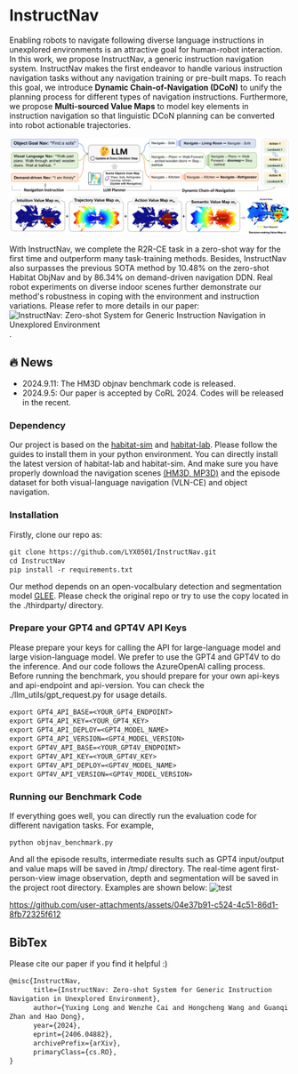 # InstructNav

Enabling robots to navigate following diverse language instructions in unexplored environments is an attractive goal for human-robot interaction. In this work, we propose InstructNav, a generic instruction navigation system. InstructNav makes the first endeavor to handle various instruction navigation tasks without any navigation training or pre-built maps. To reach this goal, we introduce **Dynamic Chain-of-Navigation (DCoN)** to unify the planning process for different types of navigation instructions. Furthermore, we propose **Multi-sourced Value Maps** to model key elements in instruction navigation so that linguistic DCoN planning can be converted into robot actionable trajectories. 

![InstructNav](https://github.com/LYX0501/InstructNav/blob/main/InstructNav.png)

With InstructNav, we complete the R2R-CE task in a zero-shot way for the first time and outperform many task-training methods. Besides, InstructNav also surpasses the previous SOTA method by 10.48% on the zero-shot Habitat ObjNav and by 86.34% on demand-driven navigation DDN. Real robot experiments on diverse indoor scenes further demonstrate our method's robustness in coping with the environment and instruction variations. Please refer to more details in our paper: 
![InstructNav: Zero-shot System for Generic Instruction Navigation in Unexplored Environment](https://arxiv.org/abs/2406.04882).
## 🔥 News
- 2024.9.11: The HM3D objnav benchmark code is released.
- 2024.9.5: Our paper is accepted by CoRL 2024. Codes will be released in the recent.

### Dependency ###
Our project is based on the [habitat-sim](https://github.com/facebookresearch/habitat-sim?tab=readme-ov-file) and [habitat-lab](https://github.com/facebookresearch/habitat-lab). Please follow the guides to install them in your python environment. You can directly install the latest version of habitat-lab and habitat-sim. And make sure you have properly download the navigation scenes [(HM3D, MP3D)](https://github.com/facebookresearch/habitat-lab/blob/main/DATASETS.md) and the episode dataset for both visual-language navigation (VLN-CE) and object navigation.

### Installation ###
Firstly, clone our repo as:
```
git clone https://github.com/LYX0501/InstructNav.git
cd InstructNav
pip install -r requirements.txt
```
Our method depends on an open-vocalbulary detection and segmentation model [GLEE](https://github.com/FoundationVision/GLEE). Please check the original repo or try to use the copy located in the ./thirdparty/ directory.
### 

### Prepare your GPT4 and GPT4V API Keys ###
Please prepare your keys for calling the API for large-language model and large vision-language model.
We prefer to use the GPT4 and GPT4V to do the inference. And our code follows the AzureOpenAI calling process.
Before running the benchmark, you should prepare for your own api-keys and api-endpoint and api-version. You can check the ./llm_utils/gpt_request.py for usage details.
```
export GPT4_API_BASE=<YOUR_GPT4_ENDPOINT>
export GPT4_API_KEY=<YOUR_GPT4_KEY>
export GPT4_API_DEPLOY=<GPT4_MODEL_NAME>
export GPT4_API_VERSION=<GPT4_MODEL_VERSION>
export GPT4V_API_BASE=<YOUR_GPT4V_ENDPOINT>
export GPT4V_API_KEY=<YOUR_GPT4V_KEY>
export GPT4V_API_DEPLOY=<GPT4V_MODEL_NAME>
export GPT4V_API_VERSION=<GPT4V_MODEL_VERSION>
```

### Running our Benchmark Code ###
If everything goes well, you can directly run the evaluation code for different navigation tasks.
For example, 
```
python objnav_benchmark.py
```
And all the episode results, intermediate results such as GPT4 input/output and value maps will be saved in /tmp/ directory. The real-time agent first-person-view image observation, depth and segmentation will be saved in the project root directory. Examples are shown below:
![test](https://github.com/user-attachments/assets/51a65b07-70e2-49f3-a850-815b0ec151d0)

https://github.com/user-attachments/assets/04e37b91-c524-4c51-86d1-8fb72325f612






## BibTex
Please cite our paper if you find it helpful :)
```
@misc{InstructNav,
      title={InstructNav: Zero-shot System for Generic Instruction Navigation in Unexplored Environment}, 
      author={Yuxing Long and Wenzhe Cai and Hongcheng Wang and Guanqi Zhan and Hao Dong},
      year={2024},
      eprint={2406.04882},
      archivePrefix={arXiv},
      primaryClass={cs.RO},
}
```
